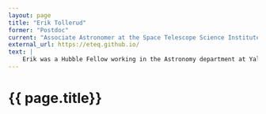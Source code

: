 ```yaml
---
layout: page
title: "Erik Tollerud"
former: "Postdoc"
current: "Associate Astronomer at the Space Telescope Science Institute"
external_url: https://eteq.github.io/
text: |
    Erik was a Hubble Fellow working in the Astronomy department at Yale. He earned a B.S. in Physics at the University of Puget Sound, and his PhD in Physics & Astronomy at the University of California, Irvine. As part of the Geha Group, his research interests focused on dSph galaxies of the Local Group and their connection to cosmology.
---
```



<h1> {{ page.title}} </h1>